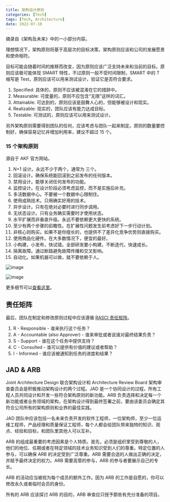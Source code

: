 ```yaml
---
title: 架构设计原则
categories: [Tech]
tags: [Tech, Architecture]
date: 2022-07-10
---
```


摘录自《架构及未来》中的一小部分内容。

理想情况下，架构原则将基于高层次的目标决策，架构原则应该和公司的发展愿景和使命相符。

目标可能会随着时间的推移而改变，因为原则应该广泛支持未来和当前的目标。原则应该极可能体现 SMART 特性，不过原则一般不受时间限制，SMART 中的 T 缩写是 Test，原则应该可以用来测试设计，验证它是否符合要求。

1. Specified: 具体的，原则不应该被混淆在它的措辞中。
2. Measurable: 可度量的，原则不应包含“无限”这样的词汇。
3. Attainable: 可达到的，原则应该是鼓舞人心的，但能够被设计和现实。
4. Realizable: 现实的，团队应该有能力达成目标。
5. Testable: 可测试的，原则应该可以用来测试设计。

另外架构原则需要得到团队的任何，应该考虑与团队一起来制定。原则的数量要控制好，确保容易记忆并增加利用率，建议不超过 15 个。

### 15 个架构原则

源自于 AKF 官方网站。

1. N+1 设计。永远不少于两个，通常为 三个。
2. 回滚设计。确保系统能回滚到之前发布的任何版本。
3. 禁用设计。能够关闭任何发布的功能。
4. 监控设计。在设计阶段必须考虑监控，而不是实施后补充。
5. 多活数据中心。不要被一个数据中心限制住。
6. 使用成熟技术。只用确实好用的技术。
7. 异步设计。只有在绝对必要时进行同步调用。
8. 无状态设计。只有业务确实需要时才使用状态。
9. 水平扩展而非垂直升级。永远不要依赖更大更快的系统。
10. 至少有两个步骤的前瞻性。在扩展性问题发生前考虑好下一步行动计划。
11. 非核心则购买。如果不是你擅长的，也提供不了差异化竞争优势则直接购买。
12. 使用商品化硬件。在大多数情况下，便宜的最好。
13. 小构建，小发布，快试错。全部研发要小构建，不断迭代，快速成长。
14. 隔离故障。通过断路避免故障传播和交叉影响。
15. 自动化。如果机器可以做，就不要依赖于人。

![image](https://img.tobyqin.cn/202207112234523.png)

![image](https://img.tobyqin.cn/202207112234113.png)

更多细节可以[查看这里](https://akfpartners.com/growth-blog/role-of-architectural-principles-in-software-development-and-systems-develo)。

## 责任矩阵

最后，团队在制定和修改原则过程中应该遵循 [RASCI 责任矩阵](https://en.wikipedia.org/wiki/Responsibility_assignment_matrix)。

1. R - Responsible - 谁来执行这个任务？
2. A - Accountable (also Approver) - 谁来审批或者说谁对最终结果负责？
3. S - Support - 谁在这个任务中提供支持？
4. C - Consulted - 谁可以提供有价值的建议或者帮助？
5. I - Informed - 谁应该被通知到任务的进度和结果？

## JAD & ARB

Joint Architecture Design 联合架构设计和 Architecture Review Board 架构审查委员会是积极推动架构设计的两个过程。JAD 是一个协同设计的过程，所有工程人员共同设计和开发一些符合架构原则的新功能。ARB 负责选择和决定每一个新功能或者业务领域的架构，在架构设计得到最终签署之前，要由该委员会确定其符合公司所有的架构原则和业界的最佳实践。

JAD 团队中应该包括一名未来负责开发的软件工程师，一位架构师，至少一位运维工程师，产品经理和质量保证工程师，每个人都会给团队带来独特的知识、观点、经验和目标，和团队里其他人可以互补。

ARB 的组成最重要的考虑因素是个人特质。首先，必须是组织里受到尊敬的人，他们的地位、任期或者在特定领域的技术业务知识受到人们的尊重。特定位置的人参与，可以确保 ARB 的决定受到广泛尊重。ARB 需要合适的人做出正确的决定，并赋予最终决定的权力。ARB 需要高管的参与，ARB 的参与者要展示自己的专长。

ARB 的活动应当被视为每个成员的额外工作。因为 ARB 的工作是自愿的，你可以修改永久或者临时会员的身份。

所有的 ARB 应该探讨 ARB 的目的，ARB 审查应只授予那些有充分准备的项目。
